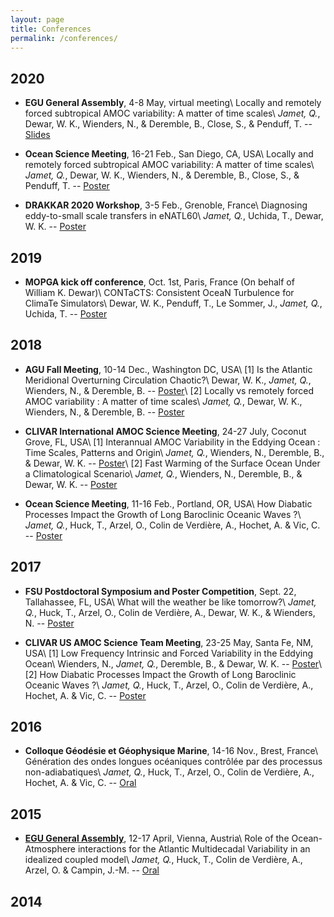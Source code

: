 ```yaml
---
layout: page
title: Conferences
permalink: /conferences/
---
```


## 2020
 - **EGU General Assembly**, 4-8 May, virtual meeting\\
 Locally and remotely forced subtropical AMOC variability: A matter of time scales\\
 *Jamet, Q.*, Dewar, W. K., Wienders, N., & Deremble, B., Close, S., & Penduff, T. -- [Slides](http://ocean.fsu.edu/~qjamet/share/files/Jamet_etal_EGU2020.pdf)

 - **Ocean Science Meeting**, 16-21 Feb., San Diego, CA, USA\\
 Locally and remotely forced subtropical AMOC variability: A matter of time scales\\
 *Jamet, Q.*, Dewar, W. K., Wienders, N., & Deremble, B., Close, S., & Penduff, T. -- [Poster](http://ocean.fsu.edu/~qjamet/share/files/Jamet_etal_OSM2020.pdf)

 - **DRAKKAR 2020 Workshop**, 3-5 Feb., Grenoble, France\\
 Diagnosing eddy-to-small scale transfers in eNATL60\\
 *Jamet, Q.*, Uchida, T., Dewar, W. K. -- [Poster](http://ocean.fsu.edu/~qjamet/share/files/Jamet_Uchida_Dewar_DRAKKAR2020.pdf)

## 2019
 - **MOPGA kick off conference**, Oct. 1st, Paris, France (On behalf of William K. Dewar)\\
 CONTaCTS: Consistent OceaN Turbulence for ClimaTe Simulators\\
 Dewar, W. K., Penduff, T., Le Sommer, J., *Jamet, Q.*, Uchida, T. -- [Poster](http://ocean.fsu.edu/~qjamet/share/files/Poster_CONTACTS_Paris_sept2019.pdf)

## 2018
 - **AGU Fall Meeting**, 10-14 Dec., Washington DC, USA\\
 [1] Is the Atlantic Meridional Overturning Circulation Chaotic?\\
 Dewar, W. K., *Jamet, Q.*, Wienders, N., & Deremble, B. -- [Poster](http://ocean.fsu.edu/~qjamet/share/files/amoc_intrins_forced_AGU_A51H-2249.pdf)\\
 [2] Locally vs remotely forced AMOC variability : A matter of time scales\\
 *Jamet, Q.*, Dewar, W. K., Wienders, N., & Deremble, B. -- [Poster](http://ocean.fsu.edu/~qjamet/share/files/amoc_local_remote_AGU_A51H-2250.pdf)

 - **CLIVAR International AMOC Science Meeting**, 24-27 July, Coconut Grove, FL, USA\\
 [1] Interannual AMOC Variability in the Eddying Ocean : Time Scales, Patterns and Origin\\
 *Jamet, Q.*, Wienders, N., Deremble, B., & Dewar, W. K. -- [Poster](http://ocean.fsu.edu/~qjamet/share/files/jamet-quentin-2018-amoc-chao.pdf)\\
 [2] Fast Warming of the Surface Ocean Under a Climatological Scenario\\
 *Jamet, Q.*, Wienders, N., Deremble, B., & Dewar, W. K. -- [Poster](http://ocean.fsu.edu/~qjamet/share/files/jamet-quentin-2018-amoc-clim.pdf)

 - **Ocean Science Meeting**, 11-16 Feb., Portland, OR, USA\\
 How Diabatic Processes Impact the Growth of Long Baroclinic Oceanic Waves ?\\
 *Jamet, Q.*, Huck, T., Arzel, O., Colin de Verdière, A., Hochet, A. & Vic, C. -- [Poster](http://ocean.fsu.edu/~qjamet/share/files/)

## 2017
 - **FSU Postdoctoral Symposium and Poster Competition**, Sept. 22, Tallahassee, FL, USA\\
 What will the weather be like tomorrow?\\
 *Jamet, Q.*, Huck, T., Arzel, O., Colin de Verdière, A., Dewar, W. K., & Wienders, N. -- [Poster](http://ocean.fsu.edu/~qjamet/share/files/posterComp_fall2017_JametQ_v2.pdf)

 - **CLIVAR US AMOC Science Team Meeting**, 23-25 May, Santa Fe, NM, USA\\
 [1] Low Frequency Intrinsic and Forced Variability in the Eddying Ocean\\
 Wienders, N., *Jamet, Q.*, Deremble, B., & Dewar, W. K. -- [Poster](http://ocean.fsu.edu/~qjamet/share/files/jamet-quentin-2017-amoc.pdf)\\
 [2] How Diabatic Processes Impact the Growth of Long Baroclinic Oceanic Waves ?\\
 *Jamet, Q.*, Huck, T., Arzel, O., Colin de Verdière, A., Hochet, A. & Vic, C. -- [Poster](http://ocean.fsu.edu/~qjamet/share/files/poster_chaocean.pdf)

## 2016
 - **Colloque Géodésie et Géophysique Marine**, 14-16 Nov., Brest, France\\
 Génération des ondes longues océaniques contrôlée par des processus non-adiabatiques\\
 *Jamet, Q.*, Huck, T., Arzel, O., Colin de Verdière, A., Hochet, A. & Vic, C. -- [Oral](http://ocean.fsu.edu/~qjamet/share/files/Jamet_etal_CNFG2_2016.pdf)

## 2015
 - [**EGU General Assembly**](https://egu2015.eu/), 12-17 April, Vienna, Austria\\
 Role of the Ocean-Atmosphere interactions for the Atlantic Multidecadal Variability in an idealized coupled model\\
 *Jamet, Q.*, Huck, T., Colin de Verdière, A., Arzel, O. & Campin, J.-M. -- [Oral](http://ocean.fsu.edu/~qjamet/share/files/QJamet_EGU2015.pdf)

## 2014
